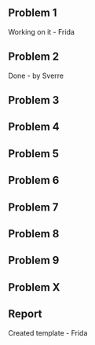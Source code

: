 ## Problem 1
Working on it - Frida

## Problem 2
Done - by Sverre

## Problem 3


## Problem 4


## Problem 5


## Problem 6


## Problem 7


## Problem 8


## Problem 9


## Problem X

## Report
Created template - Frida